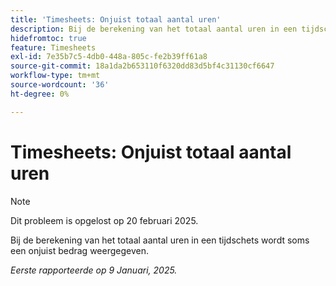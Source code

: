 ```yaml
---
title: 'Timesheets: Onjuist totaal aantal uren'
description: Bij de berekening van het totaal aantal uren in een tijdschets wordt soms een onjuist bedrag weergegeven.
hidefromtoc: true
feature: Timesheets
exl-id: 7e35b7c5-4db0-448a-805c-fe2b39ff61a8
source-git-commit: 18a1da2b653110f6320dd83d5bf4c31130cf6647
workflow-type: tm+mt
source-wordcount: '36'
ht-degree: 0%

---
```


# Timesheets: Onjuist totaal aantal uren

>[!NOTE]
>
>Dit probleem is opgelost op 20 februari 2025.

Bij de berekening van het totaal aantal uren in een tijdschets wordt soms een onjuist bedrag weergegeven.

_Eerste rapporteerde op 9 Januari, 2025._
